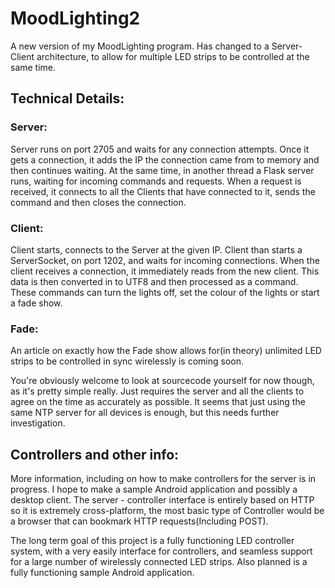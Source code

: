 # MoodLighting2
A new version of my MoodLighting program. Has changed to a Server-Client architecture, to allow for multiple LED strips to be controlled at the same time. 

## Technical Details:
### Server:
Server runs on port 2705 and waits for any connection attempts. Once it gets a connection, it adds the IP the connection came from to memory and then continues waiting.
At the same time, in another thread a Flask server runs, waiting for incoming commands and requests. 
When a request is received, it connects to all the Clients that have connected to it, sends the command and then closes the connection. 

### Client:
Client starts, connects to the Server at the given IP. Client than starts a ServerSocket, on port 1202, and waits for incoming connections. 
When the client receives a connection, it immediately reads from the new client. This data is then converted in to UTF8 and then processed as a command. 
These commands can turn the lights off, set the colour of the lights or start a fade show. 

### Fade:
An article on exactly how the Fade show allows for(in theory) unlimited LED strips to be controlled in sync wirelessly is coming soon.

You're obviously welcome to look at sourcecode yourself for now though, as it's pretty simple really. Just requires the server and all the clients to agree on the time as accurately as possible. 
It seems that just using the same NTP server for all devices is enough, but this needs further investigation.

## Controllers and other info:

More information, including on how to make controllers for the server is in progress. I hope to make a sample Android application and possibly a desktop client. The server - controller
interface is entirely based on HTTP so it is extremely cross-platform, the most basic type of Controller would be a browser that can bookmark HTTP requests(Including POST).

The long term goal of this project is a fully functioning LED controller system, with a very easily interface for controllers, and seamless support for a large number
of wirelessly connected LED strips. Also planned is a fully functioning sample Android application. 